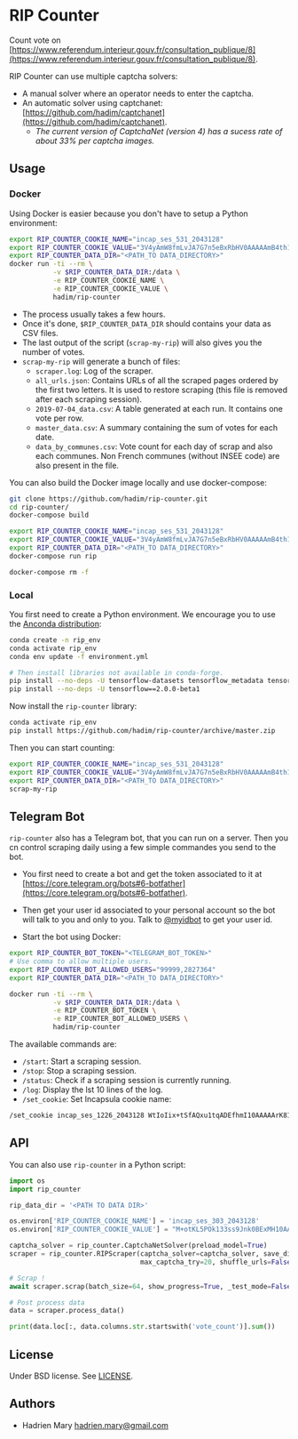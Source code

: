 # RIP Counter

Count vote on [https://www.referendum.interieur.gouv.fr/consultation_publique/8](https://www.referendum.interieur.gouv.fr/consultation_publique/8).

RIP Counter can use multiple captcha solvers:

- A manual solver where an operator needs to enter the captcha.
- An automatic solver using captchanet: [https://github.com/hadim/captchanet](https://github.com/hadim/captchanet).
  - *The current version of CaptchaNet (version 4) has a sucess rate of about 33% per captcha images.*

## Usage

### Docker

Using Docker is easier because you don't have to setup a Python environment:

```bash
export RIP_COUNTER_COOKIE_NAME="incap_ses_531_2043128"
export RIP_COUNTER_COOKIE_VALUE="3V4yAmW8fmLvJA7G7n5eBxRbHV0AAAAAmB4th13GWlgFvUSW5IyFbw=="
export RIP_COUNTER_DATA_DIR="<PATH_TO DATA_DIRECTORY>"
docker run -ti --rm \
           -v $RIP_COUNTER_DATA_DIR:/data \
           -e RIP_COUNTER_COOKIE_NAME \
           -e RIP_COUNTER_COOKIE_VALUE \
           hadim/rip-counter
```

- The process usually takes a few hours.
- Once it's done, `$RIP_COUNTER_DATA_DIR` should contains your data as CSV files.
- The last output of the script (`scrap-my-rip`) will also gives you the number of votes.
- `scrap-my-rip` will generate a bunch of files:
  - `scraper.log`: Log of the scraper.
  - `all_urls.json`: Contains URLs of all the scraped pages ordered by the first two letters. It is used to restore scraping (this file is removed after each scraping session).
  - `2019-07-04_data.csv`: A table generated at each run. It contains one vote per row.
  - `master_data.csv`: A summary containing the sum of votes for each date.
  - `data_by_communes.csv`: Vote count for each day of scrap and also each communes. Non French communes (without INSEE code) are also present in the file.

You can also build the Docker image locally and use docker-compose:

```bash
git clone https://github.com/hadim/rip-counter.git
cd rip-counter/
docker-compose build

export RIP_COUNTER_COOKIE_NAME="incap_ses_531_2043128"
export RIP_COUNTER_COOKIE_VALUE="3V4yAmW8fmLvJA7G7n5eBxRbHV0AAAAAmB4th13GWlgFvUSW5IyFbw=="
export RIP_COUNTER_DATA_DIR="<PATH_TO DATA_DIRECTORY>"
docker-compose run rip

docker-compose rm -f
```

### Local

You first need to create a Python environment. We encourage you to use the [Anconda distribution](https://www.anaconda.com/distribution/):

```bash
conda create -n rip_env
conda activate rip_env
conda env update -f environment.yml

# Then install libraries not available in conda-forge.
pip install --no-deps -U tensorflow-datasets tensorflow_metadata tensorboard tensorflow-estimator
pip install --no-deps -U tensorflow==2.0.0-beta1
```

Now install the `rip-counter` library:

```bash
conda activate rip_env
pip install https://github.com/hadim/rip-counter/archive/master.zip
```

Then you can start counting:

```bash
export RIP_COUNTER_COOKIE_NAME="incap_ses_531_2043128"
export RIP_COUNTER_COOKIE_VALUE="3V4yAmW8fmLvJA7G7n5eBxRbHV0AAAAAmB4th13GWlgFvUSW5IyFbw=="
export RIP_COUNTER_DATA_DIR="<PATH_TO DATA_DIRECTORY>"
scrap-my-rip
```

## Telegram Bot

`rip-counter` also has a Telegram bot, that you can run on a server. Then you cn control scraping daily using a few simple commandes you send to the bot.

- You first need to create a bot and get the token associated to it at [https://core.telegram.org/bots#6-botfather](https://core.telegram.org/bots#6-botfather).

- Then get your user id associated to your personal account so the bot will talk to you and only to you. Talk to [@myidbot](https://telegram.me/myidbot) to get your user id.

- Start the bot using Docker:

```bash
export RIP_COUNTER_BOT_TOKEN="<TELEGRAM_BOT_TOKEN>"
# Use comma to allow multiple users.
export RIP_COUNTER_BOT_ALLOWED_USERS="99999,2827364"
export RIP_COUNTER_DATA_DIR="<PATH_TO DATA_DIRECTORY>"

docker run -ti --rm \
           -v $RIP_COUNTER_DATA_DIR:/data \
           -e RIP_COUNTER_BOT_TOKEN \
           -e RIP_COUNTER_BOT_ALLOWED_USERS \
           hadim/rip-counter
```

The available commands are:

- `/start`: Start a scraping session.
- `/stop`: Stop a scraping session.
- `/status`: Check if a scraping session is currently running.
- `/log`: Display the lst 10 lines of the log.
- `/set_cookie`: Set Incapsula cookie name:

```bash
/set_cookie incap_ses_1226_2043128 WtIoIix+tSfAQxu1tqADEfhmI10AAAAArK81JEbV3YaB02Y7AUcxaw==
```

## API

You can also use `rip-counter` in a Python script:

```python
import os
import rip_counter

rip_data_dir = '<PATH TO DATA DIR>'

os.environ['RIP_COUNTER_COOKIE_NAME'] = 'incap_ses_303_2043128'
os.environ['RIP_COUNTER_COOKIE_VALUE'] = "M+otKL5POk133ss9Jnk0BExMH10AAAAAyM8+JLZw1q3nfwIZMFZehA=="

captcha_solver = rip_counter.CaptchaNetSolver(preload_model=True)
scraper = rip_counter.RIPScraper(captcha_solver=captcha_solver, save_dir=rip_data_dir,
                                 max_captcha_try=20, shuffle_urls=False)

# Scrap !
await scraper.scrap(batch_size=64, show_progress=True, _test_mode=False)

# Post process data
data = scraper.process_data()

print(data.loc[:, data.columns.str.startswith('vote_count')].sum())
```

## License

Under BSD license. See [LICENSE](LICENSE).

## Authors

- Hadrien Mary <hadrien.mary@gmail.com>

